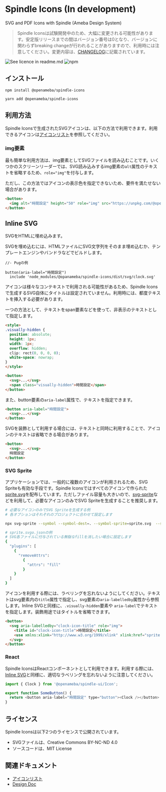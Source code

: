# Spindle Icons (In development)

SVG and PDF Icons with Spindle (Ameba Design System)

> Spindle Iconsは試験開発中のため、大幅に変更される可能性があります。安定版リリースまでの間はバージョン番号は0となり、バージョンに関わらずbreaking changeが行われることがありますので、利用時には注意してください。変更内容は、[CHANGELOG](CHANGELOG.md)に記載されています。

![See licence in readme.md](https://img.shields.io/npm/l/@openameba/spindle-icons) ![npm](https://img.shields.io/npm/v/@openameba/spindle-icons)

## インストール
```
npm install @openameba/spindle-icons
```

```
yarn add @openameba/spindle-icons
```

## 利用方法
Spindle Iconsで生成されたSVGアイコンは、以下の方法で利用できます。利用できるアイコンは[アイコンリスト](docs/icons.md)を参照してください。

### img要素
最も簡単な利用方法は、img要素としてSVGファイルを読み込むことです。いくつかのスクリーンリーダーでは、SVG読み込みするimg要素の`alt`属性のテキストを省略するため、`role="img"`を付与します。

ただし、この方法ではアイコンの表示色を指定できないため、要件を満たせない場合があります。

```html
<button>
  <img alt="時間設定" height="50" role="img" src="https://unpkg.com/@openameba/spindle-icons/dist/svg/clock.svg" width="50">
</button>
```

## Inline SVG

SVGをHTMLに埋め込みます。

SVGを埋め込むには、HTMLファイルにSVG文字列をそのまま埋め込むか、テンプレートエンジンやバンドラなどでビルドします。

```pug
//- Pugの例

button(aria-label="時間設定")
  include 'node_modules/@opanameba/spindle-icons/dist/svg/clock.svg'
```

アイコンは様々なコンテキストで利用される可能性があるため、Spindle Iconsで生成するSVG自体にタイトルは設定されていません。利用時には、都度テキストを挿入する必要があります。

一つの方法として、テキストをspan要素などを使って、非表示のテキストとして指定します。

```html
<style>
.visually-hidden {
  position: absolute;
  height: 1px;
  width: 1px;
  overflow: hidden;
  clip: rect(0, 0, 0, 0);
  white-space: nowrap;
}
</style>

<button>
  <svg>...</svg>
  <span class="visually-hidden">時間設定</span>
</button>
```

また、button要素の`aria-label`属性で、テキストを指定できます。

```html
<button aria-label="時間設定">
  <svg>...</svg>
</button>
```

SVGを装飾として利用する場合には、テキストと同時に利用することで、アイコンのテキストは省略できる場合があります。

```html
<button>
  <svg>...</svg>
  時間設定
</button>
```

### SVG Sprite

アプリケーションでは、一般的に複数のアイコンが利用されるため、SVG Spriteも有効な手段です。Spindle Iconsではすべてのアイコンで作られた[sprite.svg](dist/svg/sprite.svg)を配布しています。ただしファイル容量も大きいので、[svg-sprite](https://github.com/jkphl/svg-sprite)などを利用して、必要なアイコンのみでSVG Spriteを生成することを推奨します。

```sh
# 必要なアイコンのみでSVG Spriteを生成する例
# 各オプションはそれぞれのプロジェクトに合わせて設定します

npx svg-sprite --symbol --symbol-dest=. --symbol-sprite=sprite.svg  --shape-transform-svgo sprite.svgo.json --dest=＄PATH_TO_SVG 'node_modules/@openameba/spindle-icons/dist/+(check|exclamationmark).svg'

# sprite.svgo.jsonの例
# SVG各ファイルに付与されている無駄なfillを消したい場合に設定します
{
  "plugins": [
    {
      "removeAttrs":
        {
          "attrs": "fill"
        }
    }
  ]
}
```

アイコンを利用する際には、ラベリングを忘れないようにしてください。テキストはsvg要素内の`title`属性で指定し、svg要素の`aria-labelledby`属性から参照します。Inline SVGと同様に、`.visually-hidden`要素や `aria-label`でテキストを指定します。装飾用途ではタイトルを省略できます。

```html
<button>
  <svg aria-labelledby="clock-icon-title" role="img">
    <title id="clock-icon-title">時間設定</title>
    <use xmlns:xlink="http://www.w3.org/1999/xlink" xlink:href="sprite.svg#clock"></use>
  </svg>
</button>
```

### React
Spindle IconsはReactコンポーネントとして利用できます。利用する際には、[Inline SVG](#inline-svg)と同様に、適切なラベリングを忘れないように注意してください。

```JavaScript
import { Clock } from '@openameba/spindle-ui/Icon';

export function SomeButton() {
  return <button aria-label="時間設定" type="button"><Clock /></button>
}
```



## ライセンス
Spindle Iconsは以下2つのライセンスで公開されています。

- SVGファイルは、Creative Commons BY-NC-ND 4.0
- ソースコードは、MIT License

## 関連ドキュメント
- [アイコンリスト](docs/icons.md)
- [Design Doc](docs/design-doc.md)
